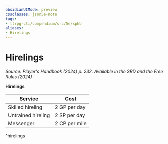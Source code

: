 ```yaml
---
obsidianUIMode: preview
cssclasses: json5e-note
tags:
- ttrpg-cli/compendium/src/5e/xphb
aliases:
- Hirelings
---
```

# Hirelings
*Source: Player's Handbook (2024) p. 232. Available in the <span title='Systems Reference Document (5.2)'>SRD</span> and the Free Rules (2024)* 

**Hirelings**

| Service | Cost |
|---------|------|
| Skilled hireling | 2 GP per day |
| Untrained hireling | 2 SP per day |
| Messenger | 2 CP per mile |
^hirelings